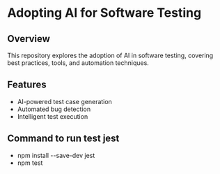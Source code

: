 # Adopting AI for Software Testing

## Overview
This repository explores the adoption of AI in software testing, covering best practices, tools, and automation techniques.

## Features
- AI-powered test case generation
- Automated bug detection
- Intelligent test execution

## Command to run test jest
- npm install --save-dev jest
- npm test